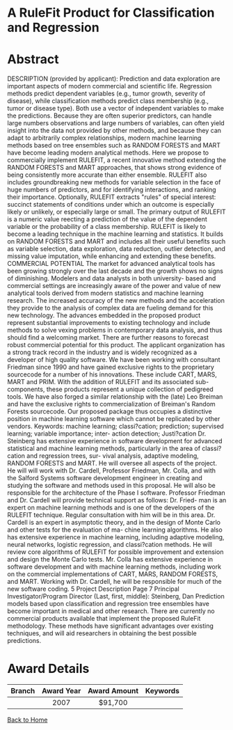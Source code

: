
A RuleFit Product for Classification and Regression
===================================================

# Abstract


DESCRIPTION (provided by applicant): Prediction and data exploration are important aspects of modern commercial and scientific life. Regression methods predict dependent variables (e.g., tumor growth, severity of disease), while classification methods predict class membership (e.g., tumor or disease type). Both use a vector of independent variables to make the predictions. Because they are often superior predictors, can handle large numbers observations and large numbers of variables, can often yield insight into the data not provided by other methods, and because they can adapt to arbitrarily complex relationships, modern machine learning methods based on tree ensembles such as RANDOM FORESTS and MART have become leading modern analytical methods. Here we propose to commercially implement RULEFIT, a recent innovative method extending the RANDOM FORESTS and MART approaches, that shows strong evidence of being consistently more accurate than either ensemble. RULEFIT also includes groundbreaking new methods for variable selection in the face of huge numbers of predictors, and for identifying interactions, and ranking their importance. Optionally, RULEFIT extracts "rules" of special interest: succinct statements of conditions under which an outcome is especially likely or unlikely, or especially large or small. The primary output of RULEFIT is a numeric value reecting a prediction of the value of the dependent variable or the probability of a class membership. RULEFIT is likely to become a leading technique in the machine learning and statistics. It builds on RANDOM FORESTS and MART and includes all their useful benefits such as variable selection, data exploration, data reduction, outlier detection, and missing value imputation, while enhancing and extending these benefits.         COMMERCIAL POTENTIAL The market for advanced analytical tools has been growing strongly over the last decade and the growth shows no signs of diminishing. Modelers and data analysts in both university- based and commercial settings are increasingly aware of the power and value of new analytical tools derived from modern statistics and machine learning research. The increased accuracy of the new methods and the acceleration they provide to the analysis of complex data are fueling demand for this new technology. The advances embedded in the proposed product represent substantial improvements to existing technology and include methods to solve vexing problems in contemporary data analysis, and thus should find a welcoming market.         There are further reasons to forecast robust commercial potential for this product. The applicant organization has a strong track record in the industry and is widely recognized as a developer of high quality software. We have been working with consultant Friedman since 1990 and have gained exclusive rights to the proprietary sourcecode for a number of his innovations. These include CART, MARS, MART and PRIM. With the addition of RULEFIT and its associated sub-components, these products represent a unique collection of pedigreed tools. We have also forged a similar relationship with the (late) Leo Breiman and have the exclusive rights to commercialization of Breiman's Random Forests sourcecode. Our proposed package thus occupies a distinctive position in machine learning software which cannot be replicated by other vendors. Keywords: machine learning; classi?cation; prediction; supervised learning; variable importance; inter- action detection; Justi?cation Dr. Steinberg has extensive experience in software development for advanced statistical and machine learning methods, particularly in the area of classi?cation and regression trees, sur- vival analysis, adaptive modeling, RANDOM FORESTS and MART. He will oversee all aspects of the project. He will will work with Dr. Cardell, Professor Friedman, Mr. Colla, and with the Salford Systems software development engineer in creating and studying the software and methods used in this proposal. He will also be responsible for the architecture of the Phase I software. Professor Friedman and Dr. Cardell will provide technical support as follows: Dr. Fried- man is an expert on machine learning methods and is one of the developers of the RULEFIT technique. Regular consultation with him will be in this area. Dr. Cardell is an expert in asymptotic theory, and in the design of Monte Carlo and other tests for the evaluation of ma- chine learning algorithms. He also has extensive experience in machine learning, including adaptive modeling, neural networks, logistic regression, and classi?cation methods. He will review core algorithms of RULEFIT for possible improvement and extension and design the Monte Carlo tests. Mr. Colla has extensive experience in software development and with machine learning methods, including work on the commercial implementations of CART, MARS, RANDOM FORESTS, and MART. Working with Dr. Cardell, he will be responsible for much of the new software coding. 5 Project Description Page 7 Principal Investigator/Program Director (Last, first, middle): Steinberg, Dan Prediction models based upon classification and regression tree ensembles have become important in medical and other research. There are currently no commercial products available that implement the proposed RuleFit methodology. These methods have significant advantages over existing techniques, and will aid researchers in obtaining the best possible predictions.  

# Award Details

|Branch|Award Year|Award Amount|Keywords|
| :---: | :---: | :---: | :---: |
||2007|$91,700||
  
  


[Back to Home](https://github.com/chrischow/dod_sbir_awards#1178)